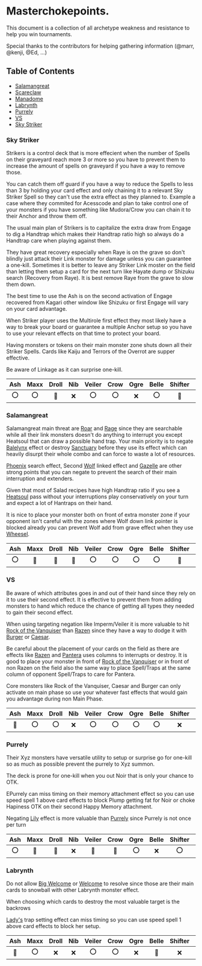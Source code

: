 # Masterchokepoints.
This document is a collection of all archetype weakness and resistance to help you win tournaments.

Special thanks to the contributors for helping gathering information (@marr, @kenji, @Ed, ...)

## Table of Contents
- [Salamangreat](#salamangreat)
- [Scareclaw](#scareclaw)
- [Manadome](#manadome)
- [Labrynth](#labrynth)
- [Purrely](#ygonotes)
- [VS](#vs)
- [Sky Striker](#sky-striker)


### Sky Striker 
Strikers is a control deck that is more effecient when the number of Spells on their graveyard reach more 3 or more so you have to prevent them to increase the amount of spells on graveyard if you have a way to remove those.

You can catch them off guard if you have a way to reduce the Spells to less than 3 by holding your card effect and only chaining it to a relevant Sky Striker Spell so they can't use the extra effect as they planned to. Example a case where they commited for Acesscode and plan to take control one of your monsters if you have something like Mudora/Crow you can chain it to their Anchor and throw them off.

The usual main plan of Strikers is to capitalize the extra draw from Engage to dig a Handtrap which makes their Handtrap ratio high so always do a Handtrap care when playing against them.

They have great recovery especially when Raye is on the grave so don't blindly just attack their Link monster for damage unless you can guarantee a one-kill. Sometimes it is better to leave any Striker Link moster on the field than letting them setup a card for the next turn like Hayate dump or Shizuku search (Recovery from Raye). It is best remove Raye from the grave to slow them down.

The best time to use the Ash is on the second activation of Engage recovered from Kagari other window like Shizuku or first Engage will vary on your card advantage. 

When Striker player uses the Multirole first effect they most likely have a way to break your board or guarantee a multiple Anchor setup so you have to use your relevant effects on that time to protect your board.

Having monsters or tokens on their main monster zone shuts down all their Striker Spells. Cards like Kaiju and Terrors of the Overrot are supper effective.

Be aware of Linkage as it can surprise one-kill.

|  Ash  | Maxx  | Droll |  Nib  | Veiler | Crow  | Ogre  | Belle | Shifter | Kaiju |
| :---: | :---: | :---: | :---: | :----: | :---: | :---: | :---: | :-----: | :---: |
|  :o:  |  :o:  | :100: |  :x:  |  :o:   |  :o:  |  :x:  |  :o:  |  :100:  | :100: |

### Salamangreat
Salamangreat main threat are [Roar](https://yugipedia.com/wiki/Salamangreat_Roar) and [Rage](https://yugipedia.com/wiki/Salamangreat_Rage) since they are searchable while all their link monsters doesn't do anything to interrupt you except Heatsoul that can draw a possible hand trap. Your main priority is to negate [Balelynx](https://yugipedia.com/wiki/Salamangreat_Balelynx) effect or destroy [Sanctuary]([Roar](https://yugipedia.com/wiki/Salamangreat_Sanctuary)) before they use its effect which can heavily disurpt their whole combo and can force to waste a lot of resources. 

[Phoenix](https://yugipedia.com/wiki/Salamangreat_Raging_Phoenix) search effect, Second [Wolf](https://yugipedia.com/wiki/Salamangreat_Sunlight_Wolf) linked effect and [Gazelle](https://yugipedia.com/wiki/Salamangreat_Gazelle) are other strong points that you can negate to prevent the search of their main interruption and extenders.

Given that most of Salad recipes have high Handtrap ratio if you see a [Heatsoul](https://yugipedia.com/wiki/Decode_Talker_Heatsoul) pass without your interruptions play conservatively on your turn and expect a lot of Hantraps on their hand. 

It is nice to place your monster both on front of extra monster zone if your opponent isn't careful with the zones where Wolf down link pointer is blocked already you can prevent Wolf add from grave effect when they use [Wheesel](https://yugipedia.com/wiki/Salamangreat_Wheesel).

|  Ash  | Maxx  | Droll |  Nib  | Veiler | Crow  | Ogre  | Belle | Shifter | Kaiju |
| :---: | :---: | :---: | :---: | :----: | :---: | :---: | :---: | :-----: | :---: |
|  :o:  | :100: | :100: | :100: |  :o:   |  :o:  |  :o:  |  :o:  |  :100:  |  :o:  |

### VS
Be aware of which attributes goes in and out of their hand since they rely on it to use their second effect. It is effective to prevent them from adding monsters to hand which reduce the chance of getting all types they needed to gain their second effect.

When using targeting negation like Imperm/Veiler it is more valuable to hit [Rock of the Vanquiser](https://yugipedia.com/wiki/Rock_of_the_Vanquisher) than [Razen](https://yugipedia.com/wiki/Vanquish_Soul_Razen) since they have a way to dodge it with [Burger](https://yugipedia.com/wiki/Vanquish_Soul_Heavy_Borger) or [Caesar](https://yugipedia.com/wiki/Vanquish_Soul_Caesar_Valius).

Be careful about the placement of your cards on the field as there are effects like [Razen](https://yugipedia.com/wiki/Vanquish_Soul_Razen) and [Pantera](https://yugipedia.com/wiki/Vanquish_Soul_Pantera) uses columns to interrupts or destroy. It is good to place your monster in front of [Rock of the Vanquiser](https://yugipedia.com/wiki/Rock_of_the_Vanquisher) or in front of non Razen on the field also the same way to place Spell/Traps at the same column of opponent Spell/Traps to care for Pantera.

Core monsters like Rock of the Vanquiser, Caesar and Burger can only activate on main phase so use your whatever fast effects that would gain you advantage during non Main Phase.

|  Ash  | Maxx  | Droll |  Nib  | Veiler | Crow  | Ogre  | Belle | Shifter | Kaiju |
| :---: | :---: | :---: | :---: | :----: | :---: | :---: | :---: | :-----: | :---: |
| :100: |  :o:  |  :o:  |  :x:  |  :o:   |  :o:  |  :o:  |  :o:  |   :x:   |  :o:  |

### Purrely
Their Xyz monsters have versatile utility to setup or surprise go for one-kill so as much as possible prevent the purrely to Xyz summon. 

The deck is prone for one-kill when you out Noir that is only your chance to OTK.

EPurrely can miss timing on their memory attachment effect so you can use speed spell 1 above card effects to block Plump getting fat for Noir or choke Hapiness OTK on their second Happy Memory attachment.

Negating [Lily](https://yugipedia.com/wiki/Purrely_Lily) effect is more valuable than [Purrely](https://yugipedia.com/wiki/Purrely_(card)) since Purrely is not once per turn


|  Ash  | Maxx  | Droll |  Nib  | Veiler | Crow  | Ogre  | Belle | Shifter | Kaiju |
| :---: | :---: | :---: | :---: | :----: | :---: | :---: | :---: | :-----: | :---: |
|  :o:  | :100: | :100: |  :x:  | :100:  | :100: |  :o:  |  :x:  |   :o:   | :100: |


### Labrynth
 Do not allow [Big Welcome](https://yugipedia.com/wiki/Big_Welcome_Labrynth) or [Welcome](https://yugipedia.com/wiki/Welcome_Labrynth) to resolve since those are their main cards to snowball with other Labrynth monster effect. 
 
 When choosing which cards to destroy the most valuable target is the backrows 

 [Lady's](https://yugipedia.com/wiki/Lady_Labrynth_of_the_Silver_Castle) trap setting effect can miss timing so you can use speed spell 1 above card effects to block her setup.


|  Ash  | Maxx  | Droll |  Nib  | Veiler | Crow  | Ogre  | Belle | Shifter | Kaiju |
| :---: | :---: | :---: | :---: | :----: | :---: | :---: | :---: | :-----: | :---: |
| :100: |  :o:  |  :x:  |  :x:  |  :o:   |  :o:  |  :x:  | :100: |   :x:   |  :x:  |







